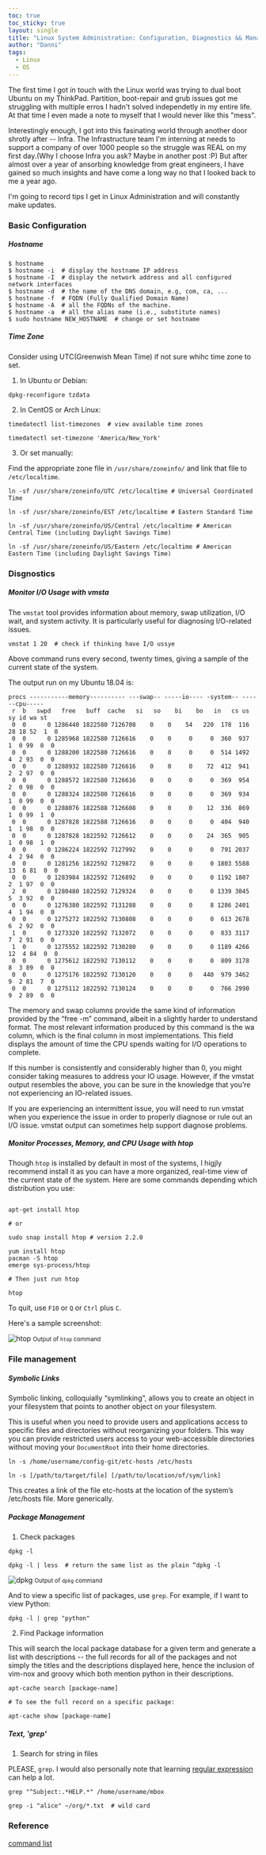 ```yaml
---
toc: true
toc_sticky: true
layout: single
title: "Linux System Administration: Configuration, Diagnostics && Management"
author: "Danni"
tags:
  - Linux
  - OS
---
```



The first time I got in touch with the Linux world was trying to dual boot Ubuntu on my ThinkPad. Partition, boot-repair and grub issues got me struggling with multiple erros I hadn't solved independetly in my entire life. At that time I even made a note to myself that I would never like this "mess". 

Interestingly enough, I got into this fasinating world through another door shrotly after -- Infra. The Infrastructure team I'm interning at needs to support a company of over 1000 people so the struggle was REAL on my first day.(Why I choose Infra you ask? Maybe in another post :P) But after almost over a year of ansorbing knowledge from great engineers, I have gained so much insights and have come a long way no that I looked back to me a year ago.

I'm going to record tips I get in Linux Administration and will constantly make updates.

### Basic Configuration

##### Hostname

```shell
$ hostname
$ hostname -i  # display the hostname IP address
$ hostname -I  # display the network address and all configured network interfaces
$ hostname -d  # the name of the DNS domain, e.g, com, ca, ...
$ hostname -f  # FQDN (Fully Qualified Domain Name)
$ hostname -A  # all the FQDNs of the machine.
$ hostname -a  # all the alias name (i.e., substitute names)
$ sudo hostname NEW_HOSTNAME  # change or set hostname
```

##### Time Zone

Consider using UTC(Greenwish Mean Time) if not sure whihc time zone to set.

1. In Ubuntu or Debian:

```shell
dpkg-reconfigure tzdata
```

2. In CentOS or Arch Linux:

```shell
timedatectl list-timezones  # view available time zones

timedatectl set-timezone 'America/New_York'
```

3. Or set manually:

Find the appropriate zone file in `/usr/share/zoneinfo/` and link that file to `/etc/localtime`.

```shell
ln -sf /usr/share/zoneinfo/UTC /etc/localtime # Universal Coordinated Time

ln -sf /usr/share/zoneinfo/EST /etc/localtime # Eastern Standard Time

ln -sf /usr/share/zoneinfo/US/Central /etc/localtime # American Central Time (including Daylight Savings Time)

ln -sf /usr/share/zoneinfo/US/Eastern /etc/localtime # American Eastern Time (including Daylight Savings Time)
```


### Disgnostics

##### Monitor I/O Usage with vmsta

The `vmstat` tool provides information about memory, swap utilization, I/O wait, and system activity. It is particularly useful for diagnosing I/O-related issues.

```shell
vmstat 1 20  # check if thinking have I/O ussye
```

Above command runs every second, twenty times, giving a sample of the current state of the system. 

The output run on my Ubuntu 18.04 is:
```shell
procs -----------memory---------- ---swap-- -----io---- -system-- ------cpu-----
 r  b   swpd   free   buff  cache   si   so    bi    bo   in   cs us sy id wa st
 0  0      0 1286440 1822580 7126708    0    0    54   220  178  116 28 18 52  1  0
 0  0      0 1285968 1822580 7126616    0    0     0     0  360  937  1  0 99  0  0
 0  0      0 1288200 1822580 7126616    0    0     0     0  514 1492  4  2 93  0  0
 0  0      0 1288932 1822580 7126616    0    0     0    72  412  941  2  2 97  0  0
 0  0      0 1288572 1822580 7126616    0    0     0     0  369  954  2  0 98  0  0
 0  0      0 1288324 1822580 7126616    0    0     0     0  369  934  1  0 99  0  0
 0  0      0 1288076 1822588 7126608    0    0     0    12  336  869  1  0 99  1  0
 0  0      0 1287828 1822588 7126616    0    0     0     0  404  940  1  1 98  0  0
 0  0      0 1287828 1822592 7126612    0    0     0    24  365  905  1  0 98  1  0
 0  0      0 1286224 1822592 7127992    0    0     0     0  791 2037  4  2 94  0  0
 0  0      0 1281256 1822592 7129872    0    0     0     0 1803 5588 13  6 81  0  0
 0  0      0 1283984 1822592 7126892    0    0     0     0 1192 1807  2  1 97  0  0
 2  0      0 1280480 1822592 7129324    0    0     0     0 1339 3045  5  3 92  0  0
 0  0      0 1276380 1822592 7131288    0    0     0     8 1286 2401  4  1 94  0  0
 0  0      0 1275272 1822592 7130808    0    0     0     0  613 2678  6  2 92  0  0
 1  0      0 1273320 1822592 7132072    0    0     0     0  833 3117  7  2 91  0  0
 1  0      0 1275552 1822592 7130280    0    0     0     0 1189 4266 12  4 84  0  0
 0  0      0 1275612 1822592 7130112    0    0     0     0  809 3178  8  3 89  0  0
 0  0      0 1275176 1822592 7130120    0    0     0   440  979 3462  9  2 81  7  0
 0  0      0 1275112 1822592 7130124    0    0     0     0  766 2990  9  2 89  0  0

```

The memory and swap columns provide the same kind of information provided by the “free -m” command, albeit in a slightly harder to understand format. The most relevant information produced by this command is the wa column, which is the final column in most implementations. This field displays the amount of time the CPU spends waiting for I/O operations to complete.

If this number is consistently and considerably higher than 0, you might consider taking measures to address your IO usage. However, if the vmstat output resembles the above, you can be sure in the knowledge that you’re not experiencing an IO-related issues.

If you are experiencing an intermittent issue, you will need to run vmstat when you experience the issue in order to properly diagnose or rule out an I/O issue. vmstat output can sometimes help support diagnose problems.

##### Monitor Processes, Memory, and CPU Usage with htop

Though `htop` is installed by default in most of the systems, I higjly recommend install it as you can have a more organized, real-time view of the current state of the system. Here are some commands depending which distribution you use:

```shell

apt-get install htop

# or

sudo snap install htop # version 2.2.0

yum install htop
pacman -S htop
emerge sys-process/htop

# Then just run htop

htop
```

To quit, use `F10` or `Q` or `Ctrl` plus `C`.

Here's a sample screenshot:


![htop](/assets/images/post/htop.png)
<small class="img-hint">Output of `htop` command</small>

### File management

##### Symbolic Links

Symbolic linking, colloquially “symlinking”, allows you to create an object in your filesystem that points to another object on your filesystem. 

This is useful when you need to provide users and applications access to specific files and directories without reorganizing your folders. This way you can provide restricted users access to your web-accessible directories without moving your `DocumentRoot` into their home directories.

```shell
ln -s /home/username/config-git/etc-hosts /etc/hosts

ln -s [/path/to/target/file] [/path/to/location/of/sym/link]
```

This creates a link of the file etc-hosts at the location of the system’s /etc/hosts file. More generically.

##### Package Management

1. Check packages

```shell
dpkg -l

dpkg -l | less  # return the same list as the plain “dpkg -l
```

![dpkg](/assets/images/post/dpkg.png)
<small class="img-hint">Output of `dpkg` command</small>

And to view a specific list of packages, use `grep`. For example, if I want to view Python:

```shell
dpkg -l | grep "python"
```

2. Find Package information

This will search the local package database for a given term and generate a list with descriptions -- the full records for all of the packages and not simply the titles and the descriptions displayed here, hence the inclusion of vim-nox and groovy which both mention python in their descriptions. 

```shell
apt-cache search [package-name]

# To see the full record on a specific package:

apt-cache show [package-name]
```

##### Text, 'grep'

1. Search for string in files

PLEASE, `grep`. I would also personally note that learning <u>regular expression</u> can help a lot. 

```shell
grep "^Subject:.*HELP.*" /home/username/mbox

grep -i "alice" ~/org/*.txt  # wild card
```

### Reference

[command list](https://www.linode.com/docs/tools-reference/linux-system-administration-basics/)
